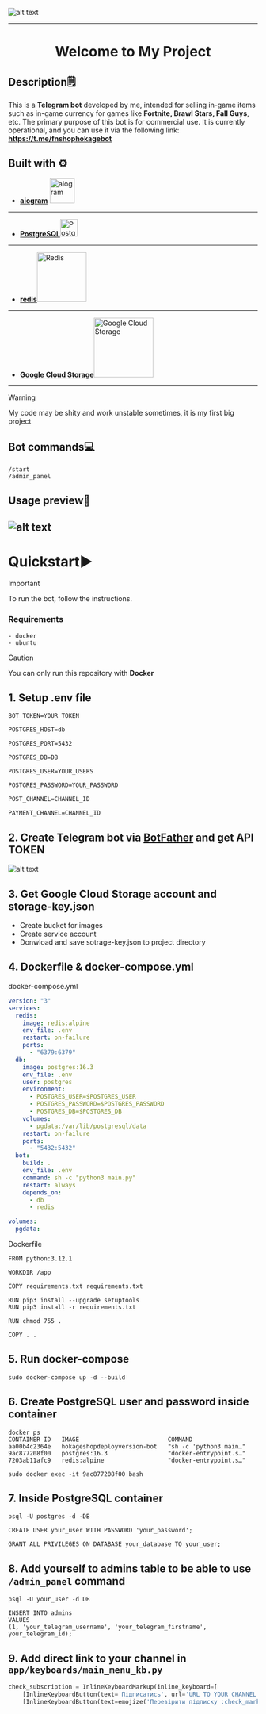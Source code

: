 ![alt text](github_imgs/HokageShop.jpg)

---
<div align="center">
  <h1>Welcome to My Project</h1>
</div>

## Description🗒️

This is a **Telegram bot** developed by me, intended for selling in-game items such as in-game currency for games like **Fortnite, Brawl Stars, Fall Guys**, etc.
The primary purpose of this bot is for commercial use. It is currently operational, and you can use it via the following link: **https://t.me/fnshophokagebot**

## Built with ⚙️
- **[aiogram](https://aiogram.dev/)** <img src="https://docs.aiogram.dev/en/dev-3.x/_static/logo.png" alt="aiogram" width="50"/>

---
- **[PostgreSQL](https://www.postgresql.org/)**<img src="https://upload.wikimedia.org/wikipedia/commons/2/29/Postgresql_elephant.svg" alt="PostgreSQL" width="35"/>

---
- **[redis](https://redis.io/)**<img src="https://upload.wikimedia.org/wikipedia/en/6/6b/Redis_Logo.svg" alt="Redis" width="100"/>

---
- **[Google Cloud Storage](https://cloud.google.com/storage)**<img src="https://upload.wikimedia.org/wikipedia/commons/5/51/Google_Cloud_logo.svg" alt="Google Cloud Storage" width="120"/>

---
>[!WARNING]
>My code may be shity and work unstable sometimes, it is my first big project

## Bot commands💻
```
/start
/admin_panel
```

## Usage preview📲
![alt text](github_imgs/usage.gif)
---

# Quickstart▶️
>[!IMPORTANT]
>To run the bot, follow the instructions.
### Requirements
```
- docker
- ubuntu
```
>[!CAUTION]
>You can only run this repository with **Docker**

## 1. Setup .env file
```
BOT_TOKEN=YOUR_TOKEN

POSTGRES_HOST=db

POSTGRES_PORT=5432

POSTGRES_DB=DB

POSTGRES_USER=YOUR_USERS

POSTGRES_PASSWORD=YOUR_PASSWORD

POST_CHANNEL=CHANNEL_ID

PAYMENT_CHANNEL=CHANNEL_ID
```

## 2. Create Telegram bot via [BotFather](https://t.me/BotFather) and get API TOKEN
![alt text](github_imgs/BotFather.jpg)

## 3. Get Google Cloud Storage account and **storage-key.json**
- Create bucket for images
- Create service account
- Donwload and save sotrage-key.json to project directory

## 4. Dockerfile & docker-compose.yml
docker-compose.yml
```yml
version: "3"
services:
  redis:
    image: redis:alpine
    env_file: .env
    restart: on-failure
    ports:
      - "6379:6379"
  db:
    image: postgres:16.3
    env_file: .env
    user: postgres
    environment:
      - POSTGRES_USER=$POSTGRES_USER
      - POSTGRES_PASSWORD=$POSTGRES_PASSWORD
      - POSTGRES_DB=$POSTGRES_DB
    volumes:
      - pgdata:/var/lib/postgresql/data
    restart: on-failure
    ports:
      - "5432:5432"
  bot:
    build: .
    env_file: .env
    command: sh -c "python3 main.py"
    restart: always
    depends_on:
      - db
      - redis

volumes:
  pgdata:
```
Dockerfile
```
FROM python:3.12.1

WORKDIR /app

COPY requirements.txt requirements.txt

RUN pip3 install --upgrade setuptools
RUN pip3 install -r requirements.txt

RUN chmod 755 .

COPY . .
```

## 5. Run docker-compose
```
sudo docker-compose up -d --build
```
## 6. Create PostgreSQL user and password inside container
```
docker ps
CONTAINER ID   IMAGE                         COMMAND
aa00b4c2364e   hokageshopdeployversion-bot   "sh -c 'python3 main…"
9ac877208f00   postgres:16.3                 "docker-entrypoint.s…"
7203ab11afc9   redis:alpine                  "docker-entrypoint.s…"

sudo docker exec -it 9ac877208f00 bash
```

## 7. Inside PostgreSQL container
```
psql -U postgres -d -DB

CREATE USER your_user WITH PASSWORD 'your_password';

GRANT ALL PRIVILEGES ON DATABASE your_database TO your_user;
```

## 8. Add yourself to admins table to be able to use `/admin_panel` command
```
psql -U your_user -d DB

INSERT INTO admins
VALUES
(1, 'your_telegram_username', 'your_telegram_firstname', your_telegram_id);
```

## 9. Add direct link to your channel in `app/keyboards/main_menu_kb.py`
```python
check_subscription = InlineKeyboardMarkup(inline_keyboard=[
    [InlineKeyboardButton(text='Підписатись', url='URL TO YOUR CHANNEL')],
    [InlineKeyboardButton(text=emojize('Перевірити підписку :check_mark_button:'), callback_data='check_sub')]])
```
